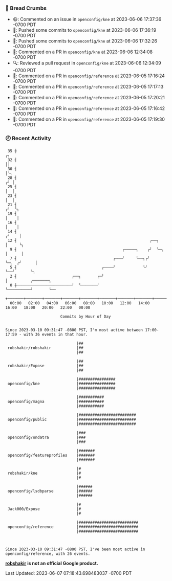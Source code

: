 ### 🍞 Bread Crumbs

 * 😃: Commented on an issue in `openconfig/kne` at 2023-06-06 17:37:36 -0700 PDT
 * 🚢: Pushed some commits to `openconfig/kne` at 2023-06-06 17:36:19 -0700 PDT
 * 🚢: Pushed some commits to `openconfig/kne` at 2023-06-06 17:32:26 -0700 PDT
 * 💬: Commented on a PR in  `openconfig/kne` at 2023-06-06 12:34:08 -0700 PDT
 * 🔍: Reviewed a pull request in  `openconfig/kne` at 2023-06-06 12:34:09 -0700 PDT
 * 💬: Commented on a PR in  `openconfig/reference` at 2023-06-05 17:16:24 -0700 PDT
 * 💬: Commented on a PR in  `openconfig/reference` at 2023-06-05 17:17:13 -0700 PDT
 * 💬: Commented on a PR in  `openconfig/reference` at 2023-06-05 17:20:21 -0700 PDT
 * 💬: Commented on a PR in  `openconfig/reference` at 2023-06-05 17:16:42 -0700 PDT
 * 💬: Commented on a PR in  `openconfig/reference` at 2023-06-05 17:19:30 -0700 PDT

### 🕘 Recent Activity
```
 35 ┼                                                                        ╭╮
 32 ┤                                                                        ││
 30 ┤                                                                        │╰╮
 28 ┤                                                                       ╭╯ │
 25 ┤                                                                       │  │
 23 ┤                                                                       │  │
 21 ┤                                                                      ╭╯  ╰╮
 19 ┤                                                                      │    │
 16 ┤                                                                      │    │
 14 ┤                                                                     ╭╯    │
 12 ┤                                                          ╭──╮       │     ╰╮
  9 ┤                                              ╭─────╮    ╭╯  ╰─╮     │      │
  7 ┤                                          ╭───╯     ╰──╮╭╯     ╰─╮  ╭╯      │
  5 ┤                                     ╭────╯            ╰╯        ╰──╯       ╰╮
  2 ┤                        ╭──╮       ╭─╯                                       │          ╭───────╮
  0 ┼────────────────────────╯  ╰───────╯                                         ╰──────────╯       ╰──
    +───────+───────+───────+───────+───────+───────+───────+───────+───────+───────+───────+───────+────
  00:00   02:00   04:00   06:00   08:00   10:00   12:00   14:00   16:00   18:00   20:00   22:00   00:00   

						Commits by Hour of Day


Since 2023-03-10 09:31:47 -0800 PST, I'm most active between 17:00-17:59 - with 36 events in that hour.

```



```
                               |##
 robshakir/robshakir           |##
                               |##

                               |##
 robshakir/Expose              |##
                               |##

                               |################
 openconfig/kne                |################
                               |################

                               |###########
 openconfig/magna              |###########
                               |###########

                               |#########################
 openconfig/public             |#########################
                               |#########################

                               |###
 openconfig/ondatra            |###
                               |###

                               |#######
 openconfig/featureprofiles    |#######
                               |#######

                               |#
 robshakir/kne                 |#
                               |#

                               |######
 openconfig/lsdbparse          |######
                               |######

                               |#
 Jack000/Expose                |#
                               |#

                               |##########################
 openconfig/reference          |##########################
                               |##########################



Since 2023-03-10 09:31:47 -0800 PST, I've been most active in openconfig/reference, with 26 events.

```
**[robshakir](mailto:robjs@google.com) is not an official Google product.**  


Last Updated: 2023-06-07 07:18:43.698483037 -0700 PDT
